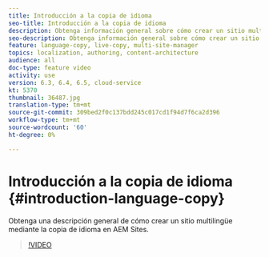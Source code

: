 ```yaml
---
title: Introducción a la copia de idioma
seo-title: Introducción a la copia de idioma
description: Obtenga información general sobre cómo crear un sitio multilingüe con la opción Copiar idioma en AEM Sites
seo-description: Obtenga información general sobre cómo crear un sitio multilingüe con la opción Copiar idioma en AEM Sites
feature: language-copy, live-copy, multi-site-manager
topics: localization, authoring, content-architecture
audience: all
doc-type: feature video
activity: use
version: 6.3, 6.4, 6.5, cloud-service
kt: 5370
thumbnail: 36487.jpg
translation-type: tm+mt
source-git-commit: 309bed2f0c137bdd245c017cd1f94d7f6ca2d396
workflow-type: tm+mt
source-wordcount: '60'
ht-degree: 0%

---
```



# Introducción a la copia de idioma {#introduction-language-copy}

Obtenga una descripción general de cómo crear un sitio multilingüe mediante la copia de idioma en AEM Sites.

>[!VIDEO](https://video.tv.adobe.com/v/36487?quality=12&learn=on)
